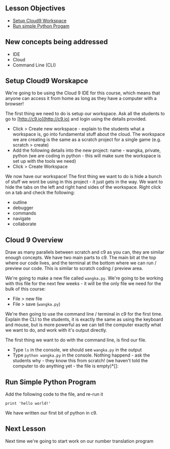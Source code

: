 ## Lesson Objectives

* [Setup Cloud9 Workspace](#setup-cloud9-workspace)
* [Run simple Python Progam](#run-simple-python-program)

## New concepts being addressed

* IDE
* Cloud
* Command Line (CLI)

## Setup Cloud9 Worskapce

We're going to be using the Cloud 9 IDE for this course, which means that anyone can access it from home as long as they have a computer with a browser!

The first thing we need to do is setup our workspace. Ask all the students to go to [http://c9.io](http://c9.io) and login using the details provided.

* Click > Create new workspace - explain to the students what a workspace is, go into fundamental stuff about the cloud. The workspace we are creating is the same as a scratch project for a single game (e.g. scratch > create)
* Add the following details into the new project: name - wangka, private, python (we are coding in python - this will make sure the workspace is set up with the tools we need)
* Click > Create Workspace

We now have our workspace! The first thing we want to do is hide a bunch of stuff we wont be using in this project - it just gets in the way. We want to hide the tabs on the left and right hand sides of the workspace. Right click on a tab and check the following:

* outline
* debugger
* commands
* navigate
* collaborate

## Cloud 9 Overview

Draw as many parallels between scratch and c9 as you can, they are similar enough concepts. We have two main parts to c9. The main bit at the top where our code lives, and the terminal at the bottom where we can run / preview our code. This is similar to scratch coding / preview area.

We're going to make a new file called `wangka.py`. We're going to be working with this file for the next few weeks - it will be the only file we need for the bulk of this course:

* File > new file
* File > save (`wangka.py`)

We're then going to use the command line / terminal in c9 for the first time. Explain the CLI to the students, it is exactly the same as using the keyboard and mouse, but is more powerful as we can tell the computer exactly what we want to do, and work with it's output directly.

The first thing we want to do with the command line, is find our file.

* Type `ls` in the console, we should see `wangka.py` in the output
* Type `python wangka.py` in the console. Nothing happend - ask the students why - they know this from scratch! (we haven't told the computer to do anything yet - the file is empty)*[]:


## Run Simple Python Program

Add the following code to the file, and re-run it

`print 'hello world!'`

We have written our first bit of python in c9.

## Next Lesson

Next time we're going to start work on our number translation program
